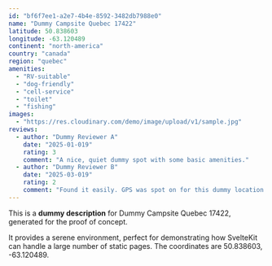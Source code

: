 ```yaml
---
id: "bf6f7ee1-a2e7-4b4e-8592-3482db7988e0"
name: "Dummy Campsite Quebec 17422"
latitude: 50.838603
longitude: -63.120489
continent: "north-america"
country: "canada"
region: "quebec"
amenities:
  - "RV-suitable"
  - "dog-friendly"
  - "cell-service"
  - "toilet"
  - "fishing"
images:
  - "https://res.cloudinary.com/demo/image/upload/v1/sample.jpg"
reviews:
  - author: "Dummy Reviewer A"
    date: "2025-01-019"
    rating: 3
    comment: "A nice, quiet dummy spot with some basic amenities."
  - author: "Dummy Reviewer B"
    date: "2025-03-019"
    rating: 2
    comment: "Found it easily. GPS was spot on for this dummy location."
---
```


This is a **dummy description** for Dummy Campsite Quebec 17422, generated for the proof of concept.

It provides a serene environment, perfect for demonstrating how SvelteKit can handle a large number of static pages. The coordinates are 50.838603, -63.120489.
